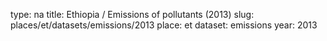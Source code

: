 type: na
title: Ethiopia / Emissions of pollutants (2013)
slug: places/et/datasets/emissions/2013
place: et
dataset: emissions
year: 2013
